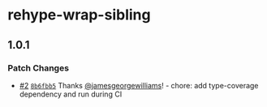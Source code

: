 # rehype-wrap-sibling

## 1.0.1

### Patch Changes

- [#2](https://github.com/jamesgeorgewilliams/rehype-wrap-sibling/pull/2) [`8b6fbb5`](https://github.com/jamesgeorgewilliams/rehype-wrap-sibling/commit/8b6fbb542e5885f8ba1c74458197c46e2e133d4a) Thanks [@jamesgeorgewilliams](https://github.com/jamesgeorgewilliams)! - chore: add type-coverage dependency and run during CI

